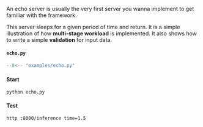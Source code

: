 An echo server is usually the very first server you wanna implement to get familiar with the framework.

This server sleeps for a given period of time and return. It is a simple illustration of how **multi-stage workload** is implemented. It also shows how to write a simple **validation** for input data.

#### **`echo.py`**
```python
--8<-- "examples/echo.py"
```

#### Start

    python echo.py

#### Test

    http :8000/inference time=1.5
